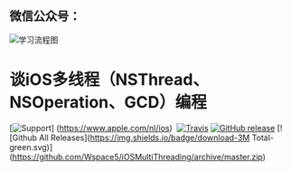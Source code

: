 ## 微信公众号：

![学习流程图](https://github.com/Wspace5/iOSMultiThreading/blob/master/MultiThreading/MultiThreading/webwxgetmsgimg.jpeg?raw=true)
# 谈iOS多线程（NSThread、NSOperation、GCD）编程
[![Support](https://img.shields.io/badge/support-iOS%207%2B%20-blue.svg?style=flat)]
(https://www.apple.com/nl/ios)&nbsp;
[![Travis](https://img.shields.io/travis/rust-lang/rust.svg)]()
[![GitHub release](https://img.shields.io/github/release/qubyte/rubidium.svg)]()
[![Github All Releases](https://img.shields.io/badge/download-3M Total-green.svg)]
(https://github.com/Wspace5/iOSMultiThreading/archive/master.zip)
